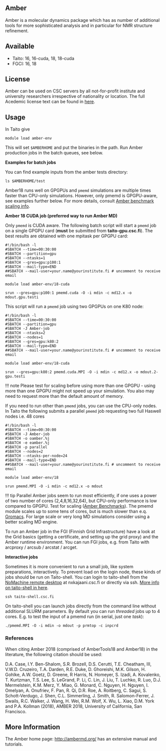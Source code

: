 ## Amber

Amber is a molecular dynamics package which has as number of additional
tools for more sophisticated analysis and in particular for NMR
structure refinement.

## Available

* Taito: 16, 16-cuda, 18, 18-cuda
* FGCI: 16, 18

## License

Amber can be used on CSC servers by all not-for-profit institute and
university researchers irrespective of nationality or location. The full
Acedemic license text can be found in [here].

## Usage

In Taito give  
  
`module load amber-env`

This will set `$AMBERHOME` and put the binaries in the path. Run Amber
production jobs in the batch queues, see below.

**Examples for batch jobs**

You can find example inputs from the amber tests directory:

`ls $AMBERHOME/test`

Amber18 runs well on GPGPUs and `pmemd` simulations are multiple times
faster than CPU-only simulations. However, only pmemd is GPGPU-aware,
see examples further below. For more details, consult [Amber benchmark
scaling info].

**Amber 18 CUDA job (preferred way to run Amber MD)**

Only `pmemd` is CUDA aware.  The following batch script will start a `pmemd`
job on a single GPGPU card (**must** be submitted from
**taito-gpu.csc.fi**). The best results are obtained with one mpitask
per GPGPU card:

    #!/bin/bash -l
    #SBATCH --time=00:30:00
    #SBATCH --partition=gpu
    #SBATCH --ntasks=1
    #SBATCH --gres=gpu:p100:1
    #SBATCH --mail-type=END
    ##SBATCH --mail-user=your.name@yourinstitute.fi # uncomment to receive email

    module load amber-env/18-cuda

    srun --gres=gpu:p100:1 pmemd.cuda -O -i mdin -c md12.x -o mdout.gpu.testi

This script will run a `pmemd` job using two GPGPUs on one K80 node:

    #!/bin/bash -l
    #SBATCH --time=00:30:00
    #SBATCH --partition=gpu
    #SBATCH -J Amber-job
    #SBATCH --ntasks=2
    #SBATCH --nodes=1
    #SBATCH --gres=gpu:k80:2
    #SBATCH --mail-type=END
    ##SBATCH --mail-user=your.name@yourinstitute.fi # uncomment to receive email

    module load amber-env/18-cuda

    srun --gres=gpu:k80:2 pmemd.cuda.MPI -O -i mdin -c md12.x -o mdout.2-gpu.testi

!!! note
    Please test for scaling before using more than one GPGPU - using more
    than one GPGPU might not speed up your simulation. You also may need to
    request more than the default amount of memory.

If you need to run other than `pmemd` jobs, you can use the CPU-only
nodes. In Taito the following submits a parallel `pmemd` job requesting
two full Haswell nodes i.e. 48 cores

    #!/bin/bash -l
    #SBATCH --time=00:30:00
    #SBATCH -J Amber-job
    #SBATCH -o oamber.%j
    #SBATCH -e eamber.%j
    #SBATCH -p parallel
    #SBATCH --nodes=2
    #SBATCH --ntasks-per-node=24
    #SBATCH --mail-type=END
    ##SBATCH --mail-user=your.name@yourinstitute.fi # uncomment to receive email

    module load amber-env/18

    srun pmemd.MPI -O -i mdin -c md12.x -o mdout

!!! tip
    Parallel Amber jobs seem to run most efficiently, if one uses a power of
    two number of cores (2,4,8,16,32,64), but CPU-only performance is low
    compared to GPGPU. Test for scaling ([Amber Benchmarks][Amber benchmark
    scaling info]).  The pmemd module scales up to some tens of cores, but
    is much slower than e.q. [Gromacs](gromacs.md). For large scale or very long MD
    simulations consider using a better scaling MD engine.

To run an Amber job in the FGI (Finnish Grid Infrastructure) have a look
at the Grid basics (getting a certificate, and setting up the grid
proxy) and the Amber runtime environment. You can run FGI jobs, e.g.
from Taito with arcproxy / arcsub / arcstat / arcget.

**Interactive jobs**

Sometimes it is more convenient to run a small job, like system
preparations, interactively. To prevent load on the login node, these
kinds of jobs should be run on Taito-shell. You can login to taito-shell
from the [NoMachine remote desktop] at nxkajaani.csc.fi or directly via
ssh. [More info on taito-shell in here].

`ssh taito-shell.csc.fi`

On taito-shell you can launch jobs directly from the command line
without additional SLURM parameters. By default you can run *threaded*
jobs up to 4 cores. E.g. to test the input of a pmemd run (in serial, just one *task*):

`./pmemd.MPI -O -i mdin -o mdout -p prmtop -c inpcrd`

### References

When citing Amber 2018 (comprised of AmberTools18 and Amber18) in the
literature, the following citation should be used:
  
D.A. Case, I.Y. Ben-Shalom, S.R. Brozell, D.S. Cerutti, T.E. Cheatham,
III, V.W.D. Cruzeiro, T.A. Darden, R.E. Duke, D. Ghoreishi, M.K. Gilson,
H. Gohlke, A.W. Goetz, D. Greene, R Harris, N. Homeyer, S. Izadi, A.
Kovalenko, T. Kurtzman, T.S. Lee, S. LeGrand, P. Li, C. Lin, J. Liu, T.
Luchko, R. Luo, D.J. Mermelstein, K.M. Merz, Y. Miao, G. Monard, C.
Nguyen, H. Nguyen, I. Omelyan, A. Onufriev, F. Pan, R. Qi, D.R. Roe, A.
Roitberg, C. Sagui, S. Schott-Verdugo, J. Shen, C.L. Simmerling, J.
Smith, R. Salomon-Ferrer, J. Swails, R.C. Walker, J. Wang, H. Wei, R.M.
Wolf, X. Wu, L. Xiao, D.M. York and P.A. Kollman (2018), AMBER 2018,
University of California, San Francisco.

## More Information

The Amber home page: <http://ambermd.org/> has an extensive manual
and tutorials.

  [here]: http://ambermd.org/LicenseAmber18.pdf
  [Amber benchmark scaling info]: http://ambermd.org/gpus/benchmarks.htm
  [NoMachine remote desktop]: nomachine.md
  [More info on taito-shell in here]: https://research.csc.fi/taito-shell-user-guide
